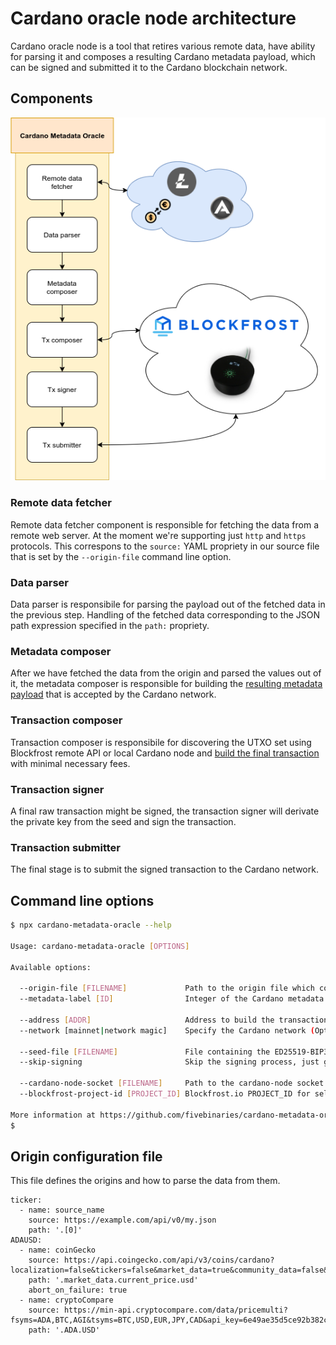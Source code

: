 # Cardano oracle node architecture

Cardano oracle node is a tool that retires various remote data, have ability for parsing it and composes a resulting Cardano metadata payload, which can be signed and submitted it to the Cardano blockchain network.

## Components

<p align="center">
  <img src="./img/cardano_medata_oracle_diagram.png" \>
</p>

### Remote data fetcher

Remote data fetcher component is responsible for fetching the data from a remote web server. At the moment we're supporting just `http` and `https` protocols. This correspons to the `source:` YAML propriety in our source file that is set by the `--origin-file`  command line option.

### Data parser

Data parser is responsibile for parsing the payload out of the fetched data in the previous step. Handling of the fetched data corresponding to the JSON path expression specified in the `path:` propriety.

### Metadata composer

After we have fetched the data from the origin and parsed the values out of it, the metadata composer is responsible for building the [resulting metadata payload](https://github.com/input-output-hk/cardano-node/blob/master/doc/reference/tx-metadata.md) that is accepted by the Cardano network.


### Transaction composer

Transaction composer is responsibile for discovering the UTXO set using Blockfrost remote API or local Cardano node and [build the final transaction](https://docs.cardano.org/projects/cardano-serialization-lib/en/latest/getting-started/generating-transactions.html) with minimal necessary fees. 

### Transaction signer

A final raw transaction might be signed, the transaction signer will derivate the private key from the seed and sign the transaction.

### Transaction submitter

The final stage is to submit the signed transaction to the Cardano network.


## Command line options

```bash
$ npx cardano-metadata-oracle --help

Usage: cardano-metadata-oracle [OPTIONS]

Available options:

  --origin-file [FILENAME]             Path to the origin file which contains the list of origins
  --metadata-label [ID]                Integer of the Cardano metadata label as per CIP10 (Optional, default 1968)
  
  --address [ADDR]                     Address to build the transaction
  --network [mainnet|network magic]    Specify the Cardano network (Optional, mainnet by default)
  
  --seed-file [FILENAME]               File containing the ED25519-BIP32 seed phrase (Required if not skip-signing)
  --skip-signing                       Skip the signing process, just generate the raw transaction
  
  --cardano-node-socket [FILENAME]     Path to the cardano-node socket file (Required if not blockfrost-project-id nor skip-signing)
  --blockfrost-project-id [PROJECT_ID] Blockfrost.io PROJECT_ID for selected network (Required if not cardano-node-socket nor skip-signing)

More information at https://github.com/fivebinaries/cardano-metadata-oracle/.
$
```
## Origin configuration file

This file defines the origins and how to parse the data from them.


```
ticker:
  - name: source_name
    source: https://example.com/api/v0/my.json
    path: '.[0]'
ADAUSD:
  - name: coinGecko
    source: https://api.coingecko.com/api/v3/coins/cardano?localization=false&tickers=false&market_data=true&community_data=false&developer_data=false&sparkline=false
    path: '.market_data.current_price.usd'
    abort_on_failure: true
  - name: cryptoCompare
    source: https://min-api.cryptocompare.com/data/pricemulti?fsyms=ADA,BTC,AGI&tsyms=BTC,USD,EUR,JPY,CAD&api_key=6e49ae35d5ce92b382c90aca9eaf58fed9156099191f23bcd4b65b90fcabeb5e
    path: '.ADA.USD'
```
